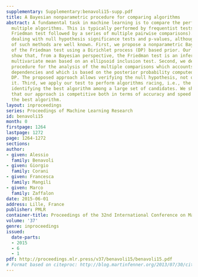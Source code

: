 ```yaml
---
supplementary: Supplementary:benavoli15-supp.pdf
title: A Bayesian nonparametric procedure for comparing algorithms
abstract: A fundamental task in machine learning is to compare the performance of
  multiple algorithms. This is typically performed by frequentist tests (usually the
  Friedman test followed by a series of multiple pairwise comparisons). This implies
  dealing with null hypothesis significance tests and p-values, although the shortcomings
  of such methods are well known. First, we propose a nonparametric Bayesian version
  of the Friedman test using a Dirichlet process (DP) based prior. Our derivations
  show that, from a Bayesian perspective, the Friedman test is an inference for a
  multivariate mean based on an ellipsoid inclusion test. Second, we derive a joint
  procedure for the analysis of the multiple comparisons which accounts for their
  dependencies and which is based on the posterior probability computed through the
  DP. The proposed approach allows verifying the null hypothesis, not only rejecting
  it. Third, we apply our test to perform algorithms racing, i.e., the problem of
  identifying the best algorithm among a large set of candidates. We show by simulation
  that our approach is competitive both in terms of accuracy and speed in identifying
  the best algorithm.
layout: inproceedings
series: Proceedings of Machine Learning Research
id: benavoli15
month: 0
firstpage: 1264
lastpage: 1272
page: 1264-1272
sections: 
author:
- given: Alessio
  family: Benavoli
- given: Giorgio
  family: Corani
- given: Francesca
  family: Mangili
- given: Marco
  family: Zaffalon
date: 2015-06-01
address: Lille, France
publisher: PMLR
container-title: Proceedings of the 32nd International Conference on Machine Learning
volume: '37'
genre: inproceedings
issued:
  date-parts:
  - 2015
  - 6
  - 1
pdf: http://proceedings.mlr.press/v37/benavoli15/benavoli15.pdf
# Format based on citeproc: http://blog.martinfenner.org/2013/07/30/citeproc-yaml-for-bibliographies/
---
```

